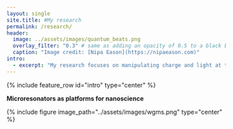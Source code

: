 ```yaml
---
layout: single
site.title: #My research
permalink: /research/
header:
  image: ../assets/images/quantum_beats.png
  overlay_filter: "0.3" # same as adding an opacity of 0.5 to a black background
  caption: "Image credit: [Nipa Eason](https://nipaeason.com)"
intro: 
  - excerpt: "My research focuses on manipulating charge and light at the nanoscale. This page is under construction, more information will be up here soon. For a list of my publications, go to my [Google Scholar Profile](https://scholar.google.com/citations?user=Op6vAucAAAAJ&hl=en&oi=ao)"
---
```


{% include feature_row id="intro" type="center" %}

**Microresonators as platforms for nanoscience**

<!-- <figure style="width:600px" >
#<center><img align="middle" src="../assets/images/wgms.png"></center>
#</figure> -->
{% include figure image_path="../assets/images/wgms.png" type="center" %}
